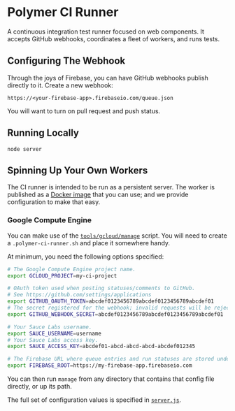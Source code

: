 Polymer CI Runner
=================

A continuous integration test runner focused on web components. It accepts 
GitHub webhooks, coordinates a fleet of workers, and runs tests.


Configuring The Webhook
-----------------------

Through the joys of Firebase, you can have GitHub webhooks publish directly to
it. Create a new webhook:

`https://<your-firebase-app>.firebaseio.com/queue.json`

You will want to turn on pull request and push status.


Running Locally
---------------

`node server`


Spinning Up Your Own Workers
----------------------------

The CI runner is intended to be run as a persistent server. The worker is published as a [Docker image](https://registry.hub.docker.com/u/polymerlabs/ci-runner/)
that you can use; and we provide configuration to make that easy.


### Google Compute Engine

You can make use of the [`tools/gcloud/manage`](tools/gcloud/manage) script.
You will need to create a `.polymer-ci-runner.sh` and place it somewhere handy.

At minimum, you need the following options specified:

```sh
# The Google Compute Engine project name.
export GCLOUD_PROJECT=my-ci-project

# OAuth token used when posting statuses/comments to GitHub.
# See https://github.com/settings/applications
export GITHUB_OAUTH_TOKEN=abcdef0123456789abcdef0123456789abcdef01
# The secret registered for the webhook; invalid requests will be rejected.
export GITHUB_WEBHOOK_SECRET=abcdef0123456789abcdef0123456789abcdef01

# Your Sauce Labs username.
export SAUCE_USERNAME=username
# Your Sauce Labs access key.
export SAUCE_ACCESS_KEY=abcdef01-abcd-abcd-abcd-abcdef012345

# The Firebase URL where queue entries and run statuses are stored under.
export FIREBASE_ROOT=https://my-firebase-app.firebaseio.com
```

You can then run `manage` from any directory that contains that config file
directly, or up its path.

The full set of configuration values is specified in
[`server.js`](server.js#L15-45).

